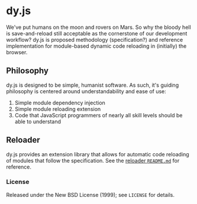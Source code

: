 
# dy.js

We've put humans on the moon and rovers on Mars. So why the bloody hell is save-and-reload still acceptable as the cornerstone of our development workflow? dy.js is proposed methodology (specification?) and reference implementation for module-based dynamic code reloading in (initially) the browser.

## Philosophy

dy.js is designed to be simple, humanist software. As such, it's guiding philosophy is centered around understandability and ease of use:

1. Simple module dependency injection
2. Simple module reloading extension
3. Code that JavaScript programmers of nearly all skill levels should be able to understand

## Reloader

dy.js provides an extension library that allows for automatic code reloading of modules that follow the specification. See the [reloader `README.md`](ext/reload/) for reference.

### License

Released under the New BSD License (1999); see `LICENSE` for details.
